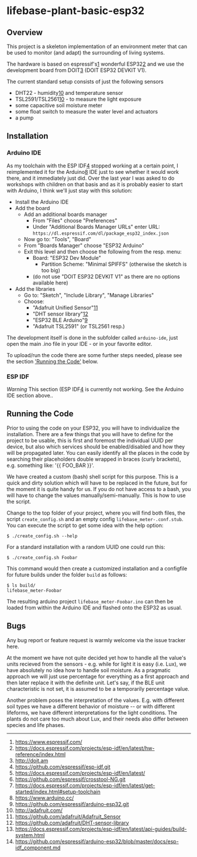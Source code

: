 # lifebase-plant-basic-esp32

## Overview

This project is a skeleton implementation of an environment meter
that can be used to monitor (and adapt) the surrounding of living
systems.

The hardware is based on espressif's[1](#1) wonderful ESP32[2](#2) and
we use the development board from DOIT[3](#3) (DOIT ESP32 DEVKIT V1).

The current standard setup consists of just the following sensors

  * DHT22 - humidity[10](#10) and temperature sensor
  * TSL2591/TSL2561[10](#10) - to measure the light exposure
  * some capacitive soil moisture meter
  * some float switch to measure the water level and actuators
  * a pump

## Installation

### Arduino IDE

As my toolchain with the ESP IDF[4](#4) stopped working at
a certain point, I reimplemented it for the Arduino[8](#8) IDE
just to see whether it would work there, and it
immediately just did.
Over the last year I was asked to do workshops with children on that
basis and as it is probably easier to start with Arduino, I think
we'll just stay with this solution:

  * Install the Arduino IDE
  * Add the board
    * Add an additional boards manager
      * From "Files" choose "Preferences"
      * Under "Additional Boards Manager URLs" enter URL: `https://dl.espressif.com/dl/package_esp32_index.json`
    * Now go to: "Tools", "Board"
    * From "Boards Manager" choose "ESP32 Arduino"
    * Exit this level and then choose the following from the resp. menu:
      * Board: "ESP32 Dev Module"
        * Partition Scheme: "Minimal SPIFFS" (otherwise the sketch is too big)
      * (do not use "DOIT ESP32 DEVKIT V1" as there are no options available here)
  * Add the libraries
    * Go to: "Sketch", "Include Library", "Manage Libraries"
    * Choose:
      * "Adafruit Unified Sensor"[11](#11)
      * "DHT sensor library"[12](#12)
      * "ESP32 BLE Arduino"[9](#9)
      * "Adafruit TSL2591" (or TSL2561 resp.)

The development itself is done in the subfolder called `arduino-ide`,
just open the main .ino file in your IDE - or in your favorite
editor.

To upload/run the code there are some further steps needed,
please see the section ['Running the Code'](#running-the-code)
below.

### ESP IDF

*Warning* This section (ESP IDF[4](#4) is currently not working. See the
Arduino IDE section above..


## Running the Code

Prior to using the code on your ESP32, you will have to individualize
the installation. There are a few things that you will have to define
for the project to be usable, this is first and foremost the individual
UUID per device, but also which services should be enabled/disabled
and how they will be propagated later. You can easily identify all the
places in the code by searching their placeholders double wrapped in
braces (curly brackets), e.g. something like: '{{ FOO\_BAR }}'.

We have created a custom (bash) shell script for this purpose. This is a quick
and dirty solution which will have to be replaced in the future, but for the
moment it is quite handy for us. If you do not have access to a bash, you
will have to change the values manually/semi-manually. This is how to use
the script.

Change to the top folder of your project, where you will find both
files, the script `create_config.sh` and an empty config
`lifebase_meter-.conf.stub`. You can execute the script to get some
idea with the help option:

    $ ./create_config.sh --help

For a standard installation with a random UUID one could run this:

    $ ./create_config.sh Foobar

This command would then create a customized installation and a configfile
for future builds under the folder `build` as follows:

    $ ls build/
    lifebase_meter-Foobar

The resulting arduino project `lifebase_meter-Foobar.ino` can then be loaded
from within the Arduino IDE and flashed onto the ESP32 as usual.


## Bugs

Any bug report or feature request is warmly welcome via
the issue tracker here.

At the moment we have not quite decided yet how to handle
all the value's units recieved from the sensors - e.g. while for
light it is easy (i.e. Lux), we have absolutely no idea
how to handle
soil moisture. As a pragmatic approach we will just use
percentage for everything as a first approach and then
later replace it with the definite unit. Let's say, if
the BLE unit characteristic is not set, it is assumed
to be a temporarily percentage value.

Another problem poses the interpretation of the values.
E.g. with different soil types we have a different behavior
of moisture --
or with different lifeforms, we have different interpretations
for the light conditions. The plants do not care too much about
Lux, and their needs also differ between species and life phases.

---
  1. <a name="1" href="https://www.espressif.com/">https://www.espressif.com/</a>
  1. <a name="2" href="https://docs.espressif.com/projects/esp-idf/en/latest/hw-reference/index.html">https://docs.espressif.com/projects/esp-idf/en/latest/hw-reference/index.html</a>
  1. <a name="3" href="http://doit.am">http://doit.am</a>
  1. <a name="4" href="https://github.com/espressif/esp-idf.git">https://github.com/espressif/esp-idf.git</a>
  1. <a name="5" href="https://docs.espressif.com/projects/esp-idf/en/latest/">https://docs.espressif.com/projects/esp-idf/en/latest/</a>
  1. <a name="6" href="https://github.com/espressif/crosstool-NG.git">https://github.com/espressif/crosstool-NG.git</a>
  1. <a name="7" href="https://docs.espressif.com/projects/esp-idf/en/latest/get-started/index.html#setup-toolchain">https://docs.espressif.com/projects/esp-idf/en/latest/get-started/index.html#setup-toolchain</a>
  1. <a name="8" href="https://www.arduino.cc/">https://www.arduino.cc/</a>
  1. <a name="9" href="https://github.com/espressif/arduino-esp32.git">https://github.com/espressif/arduino-esp32.git</a>
  1. <a name="10" href="http://adafruit.com/">http://adafruit.com/</a>
  1. <a name="11" href="https://github.com/adafruit/Adafruitb_Sensor">https://github.com/adafruit/Adafruit_Sensor</a>
  1. <a name="12" href="https://github.com/adafruit/DHT-sensor-library">https://github.com/adafruit/DHT-sensor-library</a>
  1. <a name="13" href="https://docs.espressif.com/projects/esp-idf/en/latest/api-guides/build-system.html">https://docs.espressif.com/projects/esp-idf/en/latest/api-guides/build-system.html</a>
  1. <a name="14" href="https://github.com/espressif/arduino-esp32/blob/master/docs/esp-idf_component.md">https://github.com/espressif/arduino-esp32/blob/master/docs/esp-idf_component.md</a>
